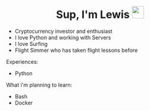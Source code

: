 <h1 align="center">
Sup, I'm Lewis
<img src="https://github.com/blackcater/blackcater/raw/main/images/Hi.gif" height="32" />
</h1>

- Cryptocurrency investor and enthusiast
- I love Python and working with Servers
- I love Surfing
- Flight Simmer who has taken flight lessons before

Experiences:
- Python

What i'm planning to learn:
- Bash
- Docker
